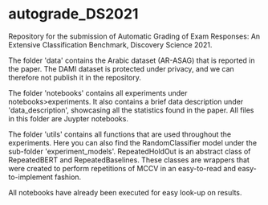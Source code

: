 # autograde_DS2021
Repository for the submission of Automatic Grading of Exam Responses: An Extensive Classification Benchmark, Discovery Science 2021.

The folder 'data' contains the Arabic dataset (AR-ASAG) that is reported in the paper. The DAMI dataset is protected under privacy, and we can therefore not publish it in the repository.

The folder 'notebooks' contains all experiments under notebooks>experiments. It also contains a brief data description under 'data_description', showcasing all the statistics found in the paper. All files in this folder are Juypter notebooks.

The folder 'utils' contains all functions that are used throughout the experiments. Here you can also find the RandomClassifier model under the sub-folder 'experiment_models'. RepeatedHoldOut is an abstract class of RepeatedBERT and RepeatedBaselines. These classes are wrappers that were created to perform repetitions of MCCV in an easy-to-read and easy-to-implement fashion.

All notebooks have already been executed for easy look-up on results.

